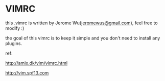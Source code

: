 VIMRC
=====
this .vimrc is written by Jerome Wu(jeromewus@gmail.com),
feel free to modify :)

the goal of this vimrc is to keep it simple and you don't
need to install any plugins.


ref:

http://amix.dk/vim/vimrc.html

http://vim.spf13.com
